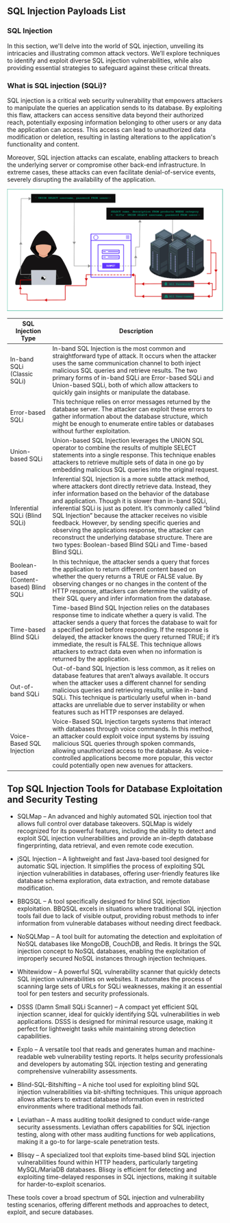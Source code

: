 ## **SQL Injection Payloads List**

### **SQL Injection**

In this section, we'll delve into the world of SQL injection, unveiling its intricacies and illustrating common attack vectors. We’ll explore techniques to identify and exploit diverse SQL injection vulnerabilities, while also providing essential strategies to safeguard against these critical threats.

### **What is SQL injection (SQLi)?**

SQL injection is a critical web security vulnerability that empowers attackers to manipulate the queries an application sends to its database. By exploiting this flaw, attackers can access sensitive data beyond their authorized reach, potentially exposing information belonging to other users or any data the application can access. This access can lead to unauthorized data modification or deletion, resulting in lasting alterations to the application's functionality and content.

Moreover, SQL injection attacks can escalate, enabling attackers to breach the underlying server or compromise other back-end infrastructure. In extreme cases, these attacks can even facilitate denial-of-service events, severely disrupting the availability of the application.

![Sql-Injection-Process](sql-injection-process.png)

| SQL Injection Type                       | Description                                                                                                                                                                                                                                                                                                                                                                                                                                                                                                                                                                                   |
|------------------------------------------|-----------------------------------------------------------------------------------------------------------------------------------------------------------------------------------------------------------------------------------------------------------------------------------------------------------------------------------------------------------------------------------------------------------------------------------------------------------------------------------------------------------------------------------------------------------------------------------------------|
| In-band SQLi (Classic SQLi)              | In-band SQL Injection is the most common and straightforward type of attack. It occurs when the attacker uses the same communication channel to both inject malicious SQL queries and retrieve results. The two primary forms of in-band SQLi are Error-based SQLi and Union-based SQLi, both of which allow attackers to quickly gain insights or manipulate the database.                                                                                                                                                                                                                   |
| Error-based SQLi                         | This technique relies on error messages returned by the database server. The attacker can exploit these errors to gather information about the database structure, which might be enough to enumerate entire tables or databases without further exploitation.                                                                                                                                                                                                                                                                                                                                |
| Union-based SQLi                         | Union-based SQL Injection leverages the UNION SQL operator to combine the results of multiple SELECT statements into a single response. This technique enables attackers to retrieve multiple sets of data in one go by embedding malicious SQL queries into the original request.                                                                                                                                                                                                                                                                                                            |
| Inferential SQLi (Blind SQLi)            | Inferential SQL Injection is a more subtle attack method, where attackers dont directly retrieve data. Instead, they infer information based on the behavior of the database and application. Though it is slower than in-band SQLi, inferential SQLi is just as potent. It’s commonly called “blind SQL Injection” because the attacker receives no visible feedback. However, by sending specific queries and observing the applications response, the attacker can reconstruct the underlying database structure. There are two types: Boolean-based Blind SQLi and Time-based Blind SQLi. |
| Boolean-based (Content-based) Blind SQLi | In this technique, the attacker sends a query that forces the application to return different content based on whether the query returns a TRUE or FALSE value. By observing changes or no changes in the content of the HTTP response, attackers can determine the validity of their SQL query and infer information from the database.                                                                                                                                                                                                                                                      |
| Time-based Blind SQLi                    | Time-based Blind SQL Injection relies on the databases response time to indicate whether a query is valid. The attacker sends a query that forces the database to wait for a specified period before responding. If the response is delayed, the attacker knows the query returned TRUE; if it’s immediate, the result is FALSE. This technique allows attackers to extract data even when no information is returned by the application.                                                                                                                                                     |
| Out-of-band SQLi                         | Out-of-band SQL Injection is less common, as it relies on database features that aren’t always available. It occurs when the attacker uses a different channel for sending malicious queries and retrieving results, unlike in-band SQLi. This technique is particularly useful when in-band attacks are unreliable due to server instability or when features such as HTTP responses are delayed.                                                                                                                                                                                            |
| Voice-Based SQL Injection                | Voice-Based SQL Injection targets systems that interact with databases through voice commands. In this method, an attacker could exploit voice input systems by issuing malicious SQL queries through spoken commands, allowing unauthorized access to the database. As voice-controlled applications become more popular, this vector could potentially open new avenues for attackers.                                                                                                                                                                                                      |

## **Top SQL Injection Tools for Database Exploitation and Security Testing**

+ SQLMap – An advanced and highly automated SQL injection tool that allows full control over database takeovers. SQLMap is widely recognized for its powerful features, including the ability to detect and exploit SQL injection vulnerabilities and provide an in-depth database fingerprinting, data retrieval, and even remote code execution.

+ jSQL Injection – A lightweight and fast Java-based tool designed for automatic SQL injection. It simplifies the process of exploiting SQL injection vulnerabilities in databases, offering user-friendly features like database schema exploration, data extraction, and remote database modification.

+ BBQSQL – A tool specifically designed for blind SQL injection exploitation. BBQSQL excels in situations where traditional SQL injection tools fail due to lack of visible output, providing robust methods to infer information from vulnerable databases without needing direct feedback.

+ NoSQLMap – A tool built for automating the detection and exploitation of NoSQL databases like MongoDB, CouchDB, and Redis. It brings the SQL injection concept to NoSQL databases, enabling the exploitation of improperly secured NoSQL instances through injection techniques.

+ Whitewidow – A powerful SQL vulnerability scanner that quickly detects SQL injection vulnerabilities on websites. It automates the process of scanning large sets of URLs for SQLi weaknesses, making it an essential tool for pen testers and security professionals.

+ DSSS (Damn Small SQLi Scanner) – A compact yet efficient SQL injection scanner, ideal for quickly identifying SQL vulnerabilities in web applications. DSSS is designed for minimal resource usage, making it perfect for lightweight tasks while maintaining strong detection capabilities.

+ Explo – A versatile tool that reads and generates human and machine-readable web vulnerability testing reports. It helps security professionals and developers by automating SQL injection testing and generating comprehensive vulnerability assessments.

+ Blind-SQL-Bitshifting – A niche tool used for exploiting blind SQL injection vulnerabilities via bit-shifting techniques. This unique approach allows attackers to extract database information even in restricted environments where traditional methods fail.

+ Leviathan – A mass auditing toolkit designed to conduct wide-range security assessments. Leviathan offers capabilities for SQL injection testing, along with other mass auditing functions for web applications, making it a go-to for large-scale penetration tests.

+ Blisqy – A specialized tool that exploits time-based blind SQL injection vulnerabilities found within HTTP headers, particularly targeting MySQL/MariaDB databases. Blisqy is efficient for detecting and exploiting time-delayed responses in SQL injections, making it suitable for harder-to-exploit scenarios.

These tools cover a broad spectrum of SQL injection and vulnerability testing scenarios, offering different methods and approaches to detect, exploit, and secure databases.
